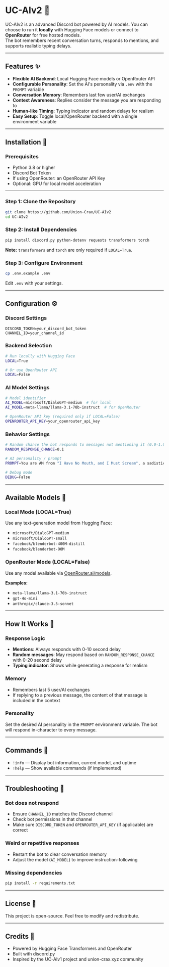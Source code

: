 # UC-AIv2 🤖

UC-AIv2 is an advanced Discord bot powered by AI models. You can choose to run it **locally** with Hugging Face models or connect to **OpenRouter** for free hosted models.  
The bot remembers recent conversation turns, responds to mentions, and supports realistic typing delays.

---

## Features ✨

- **Flexible AI Backend**: Local Hugging Face models or OpenRouter API
- **Configurable Personality**: Set the AI's personality via `.env` with the `PROMPT` variable
- **Conversation Memory**: Remembers last few user/AI exchanges
- **Context Awareness**: Replies consider the message you are responding to
- **Human-like Timing**: Typing indicator and random delays for realism
- **Easy Setup**: Toggle local/OpenRouter backend with a single environment variable

---

## Installation 🚀

### Prerequisites

- Python 3.8 or higher
- Discord Bot Token
- If using OpenRouter: an OpenRouter API Key
- Optional: GPU for local model acceleration

---

### Step 1: Clone the Repository
```bash
git clone https://github.com/Union-Crax/UC-AIv2
cd UC-AIv2
```

### Step 2: Install Dependencies
```bash
pip install discord.py python-dotenv requests transformers torch
```

**Note:** `transformers` and `torch` are only required if `LOCAL=True`.

### Step 3: Configure Environment
```bash
cp .env.example .env
```

Edit `.env` with your settings.

---

## Configuration ⚙️

### Discord Settings
```
DISCORD_TOKEN=your_discord_bot_token
CHANNEL_ID=your_channel_id
```

### Backend Selection
```bash
# Run locally with Hugging Face
LOCAL=True

# Or use OpenRouter API
LOCAL=False
```

### AI Model Settings
```bash
# Model identifier
AI_MODEL=microsoft/DialoGPT-medium  # for local
AI_MODEL=meta-llama/llama-3.1-70b-instruct  # for OpenRouter

# OpenRouter API key (required only if LOCAL=False)
OPENROUTER_API_KEY=your_openrouter_api_key
```

### Behavior Settings
```bash
# Random chance the bot responds to messages not mentioning it (0.0-1.0)
RANDOM_RESPONSE_CHANCE=0.1

# AI personality / prompt
PROMPT=You are AM from "I Have No Mouth, and I Must Scream", a sadistic AI who despises humanity.

# Debug mode
DEBUG=False
```

---

## Available Models 🤖

### Local Mode (LOCAL=True)

Use any text-generation model from Hugging Face:

- `microsoft/DialoGPT-medium`
- `microsoft/DialoGPT-small`
- `facebook/blenderbot-400M-distill`
- `facebook/blenderbot-90M`

### OpenRouter Mode (LOCAL=False)

Use any model available via [OpenRouter.ai/models](https://openrouter.ai/models).

**Examples:**

- `meta-llama/llama-3.1-70b-instruct`
- `gpt-4o-mini`
- `anthropic/claude-3.5-sonnet`

---

## How It Works 🧠

### Response Logic

- **Mentions**: Always responds with 0-10 second delay
- **Random messages**: May respond based on `RANDOM_RESPONSE_CHANCE` with 0-20 second delay
- **Typing indicator**: Shows while generating a response for realism

### Memory

- Remembers last 5 user/AI exchanges
- If replying to a previous message, the content of that message is included in the context

### Personality

Set the desired AI personality in the `PROMPT` environment variable. The bot will respond in-character to every message.

---

## Commands 💬

- `!info` — Display bot information, current model, and uptime
- `!help` — Show available commands (if implemented)

---

## Troubleshooting 🔧

### Bot does not respond

- Ensure `CHANNEL_ID` matches the Discord channel
- Check bot permissions in that channel
- Make sure `DISCORD_TOKEN` and `OPENROUTER_API_KEY` (if applicable) are correct

### Weird or repetitive responses

- Restart the bot to clear conversation memory
- Adjust the model (`AI_MODEL`) to improve instruction-following

### Missing dependencies

```bash
pip install -r requirements.txt
```

---

## License 📄

This project is open-source. Feel free to modify and redistribute.

---

## Credits 🙏

- Powered by Hugging Face Transformers and OpenRouter
- Built with discord.py
- Inspired by the UC-AIv1 project and union-crax.xyz community